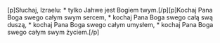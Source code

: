 [p]Słuchaj, Izraelu: * tylko Jahwe jest Bogiem twym.[/p][p]Kochaj Pana Boga swego całym swym sercem, * kochaj Pana Boga swego całą swą duszą, * kochaj Pana Boga swego całym umysłem, * kochaj Pana Boga swego całym swym życiem.[/p]